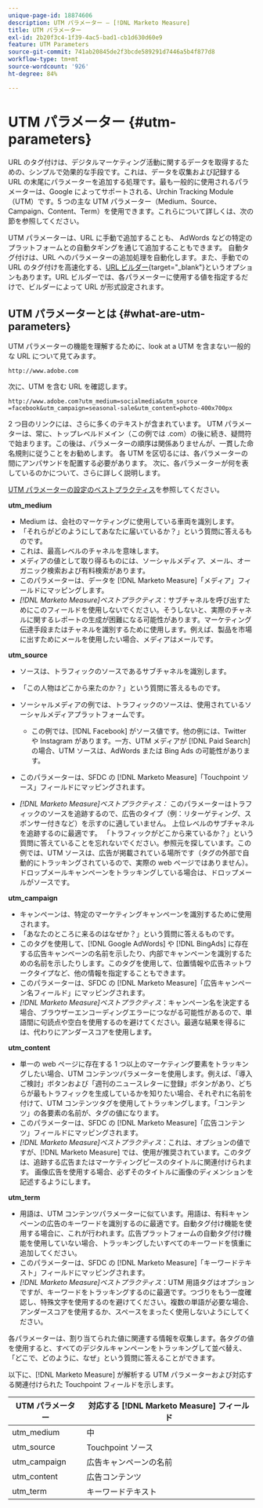 ```yaml
---
unique-page-id: 18874606
description: UTM パラメーター — [!DNL Marketo Measure]
title: UTM パラメーター
exl-id: 2b20f3c4-1f39-4ac5-bad1-cb1d630d60e9
feature: UTM Parameters
source-git-commit: 741ab20845de2f3bcde589291d7446a5b4f877d8
workflow-type: tm+mt
source-wordcount: '926'
ht-degree: 84%

---
```


# UTM パラメーター {#utm-parameters}

URL のタグ付けは、デジタルマーケティング活動に関するデータを取得するための、シンプルで効果的な手段です。これは、データを収集および記録する URL の末尾にパラメーターを追加する処理です。最も一般的に使用されるパラメーターは、Google によってサポートされる、Urchin Tracking Module（UTM）です。5 つの主な UTM パラメーター（Medium、Source、Campaign、Content、Term）を使用できます。これらについて詳しくは、次の節を参照してください。

UTM パラメーターは、URL に手動で追加することも、 AdWords などの特定のプラットフォームとの自動タギングを通じて追加することもできます。 自動タグ付けは、URL へのパラメーターの追加処理を自動化します。また、手動での URL のタグ付けを高速化する、[URL ビルダー](https://ga-dev-tools.web.app/campaign-url-builder/){target="_blank"}というオプションもあります。URL ビルダーでは、各パラメーターに使用する値を指定するだけで、ビルダーによって URL が形式設定されます。

## UTM パラメーターとは {#what-are-utm-parameters}

UTM パラメーターの機能を理解するために、look at a UTM を含まない一般的な URL について見てみます。

`http://www.adobe.com`

次に、UTM を含む URL を確認します。

`http://www.adobe.com?utm_medium=socialmedia&utm_source =facebook&utm_campaign=seasonal-sale&utm_content=photo-400x700px`

2 つ目のリンクには、さらに多くのテキストが含まれています。 UTM パラメーターは、常に、トップレベルドメイン（この例では .com）の後に続き、疑問符で始まります。この後は、パラメーターの順序は関係ありませんが、一貫した命名規則に従うことをお勧めします。 各 UTM を区切るには、各パラメーターの間にアンパサンドを配置する必要があります。 次に、各パラメーターが何を表しているのかについて、さらに詳しく説明します。

[UTM パラメーターの設定のベストプラクティス](/help/channel-tracking-and-setup/online-channels/best-practices-for-setting-up-utm-parameters.md)を参照してください。

**utm_medium**

* Medium は、会社のマーケティングに使用している車両を識別します。
* 「それらがどのようにしてあなたに届いているか？」という質問に答えるものです。
* これは、最高レベルのチャネルを意味します。
* メディアの値として取り得るものには、ソーシャルメディア、メール、オーガニック検索および有料検索があります。
* このパラメーターは、データを [!DNL Marketo Measure]「メディア」フィールドにマッピングします。
* _[!DNL Marketo Measure]ベストプラクティス_：サブチャネルを呼び出すためにこのフィールドを使用しないでください。そうしないと、実際のチャネルに関するレポートの生成が困難になる可能性があります。マーケティング伝達手段またはチャネルを識別するために使用します。例えば、製品を市場に出すためにメールを使用したい場合、メディアはメールです。

**utm_source**

* ソースは、トラフィックのソースであるサブチャネルを識別します。
* 「この人物はどこから来たのか？」という質問に答えるものです。
* ソーシャルメディアの例では、トラフィックのソースは、使用されているソーシャルメディアプラットフォームです。
   * この例では、[!DNL Facebook] がソース値です。他の例には、Twitter や Instagram があります。一方、UTM メディアが [!DNL Paid Search] の場合、UTM ソースは、AdWords または Bing Ads の可能性があります。

* このパラメーターは、SFDC の [!DNL Marketo Measure]「Touchpoint ソース」フィールドにマッピングされます。
* _[!DNL Marketo Measure]ベストプラクティス：_ このパラメーターはトラフィックのソースを追跡するので、広告のタイプ（例：リターゲティング、スポンサー付きなど）を示すのに適していません。 上位レベルのサブチャネルを追跡するのに最適です。 「トラフィックがどこから来ているか？」という質問に答えていることを忘れないでください。参照元を探しています。この例では、UTM ソースは、広告が掲載されている場所です（タグの外部で自動的にトラッキングされているので、実際の web ページではありません）。ドロップメールキャンペーンをトラッキングしている場合は、ドロップメールがソースです。

**utm_campaign**

* キャンペーンは、特定のマーケティングキャンペーンを識別するために使用されます。
* 「あなたのところに来るのはなぜか？」という質問に答えるものです。
* このタグを使用して、[!DNL Google AdWords] や [!DNL BingAds] に存在する広告キャンペーンの名前を示したり、内部でキャンペーンを識別するための名前を示したりします。このタグを使用して、位置情報や広告ネットワークタイプなど、他の情報を指定することもできます。
* このパラメーターは、SFDC の [!DNL Marketo Measure]「広告キャンペーン名フィールド」にマッピングされます。
* _[!DNL Marketo Measure]ベストプラクティス_：キャンペーン名を決定する場合、ブラウザーエンコーディングエラーにつながる可能性があるので、単語間に句読点や空白を使用するのを避けてください。最適な結果を得るには、代わりにアンダースコアを使用します。

**utm_content**

* 単一の web ページに存在する 1 つ以上のマーケティング要素をトラッキングしたい場合、UTM コンテンツパラメーターを使用します。例えば、「導入ご検討」ボタンおよび「週刊のニュースレターに登録」ボタンがあり、どちらが最もトラフィックを生成しているかを知りたい場合、それぞれに名前を付けて、UTM コンテンツタグを使用してトラッキングします。「コンテンツ」の各要素の名前が、タグの値になります。
* このパラメーターは、SFDC の [!DNL Marketo Measure]「広告コンテンツ」フィールドにマッピングされます。
* _[!DNL Marketo Measure]ベストプラクティス_：これは、オプションの値ですが、[!DNL Marketo Measure] では、使用が推奨されています。このタグは、追跡する広告またはマーケティングピースのタイトルに関連付けられます。 画像広告を使用する場合、必ずそのタイトルに画像のディメンションを記述するようにします。

**utm_term**

* 用語は、UTM コンテンツパラメーターに似ています。用語は、有料キャンペーンの広告のキーワードを識別するのに最適です。自動タグ付け機能を使用する場合に、これが行われます。広告プラットフォームの自動タグ付け機能を使用していない場合、トラッキングしたいすべてのキーワードを慎重に追加してください。
* このパラメーターは、SFDC の [!DNL Marketo Measure]「キーワードテキスト」フィールドにマッピングされます。
* _[!DNL Marketo Measure]ベストプラクティス_：UTM 用語タグはオプションですが、キーワードをトラッキングするのに最適です。つづりをもう一度確認し、特殊文字を使用するのを避けてください。複数の単語が必要な場合、アンダースコアを使用するか、スペースをまったく使用しないようにしてください。

各パラメーターは、割り当てられた値に関連する情報を収集します。各タグの値を使用すると、すべてのデジタルキャンペーンをトラッキングして並べ替え、「どこで、どのように、なぜ」という質問に答えることができます。

以下に、[!DNL Marketo Measure] が解析する UTM パラメーターおよび対応する関連付けられた Touchpoint フィールドを示します。

| **UTM パラメーター** | **対応する [!DNL Marketo Measure] フィールド** |
|---|---|
| utm_medium | 中 |
| utm_source | Touchpoint ソース |
| utm_campaign | 広告キャンペーンの名前 |
| utm_content | 広告コンテンツ |
| utm_term | キーワードテキスト |
